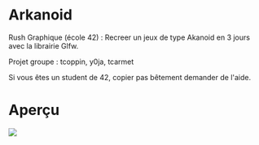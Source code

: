 # Arkanoid
Rush Graphique (école 42) : 
Recreer un jeux de type Akanoid en 3 jours avec la librairie Glfw.

Projet groupe :
tcoppin, y0ja, tcarmet

Si vous êtes un student de 42, copier pas bêtement demander de l'aide.

# Aperçu
<img src="http://img15.hostingpics.net/pics/339687687474703a2f2f692e696d6775722e636f6d2f594735635276482e6a7067.jpg" />
